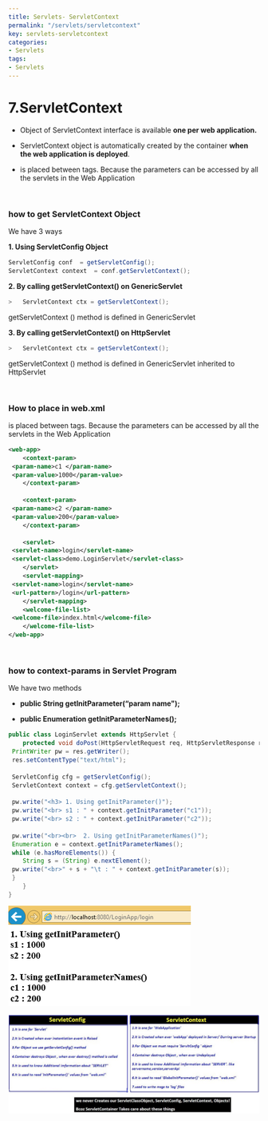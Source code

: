 ```yaml
---
title: Servlets- ServletContext
permalink: "/servlets/servletcontext"
key: servlets-servletcontext
categories:
- Servlets
tags:
- Servlets
---
```


7.ServletContext
================================================

-   Object of ServletContext interface is available **one per web application.**

-   ServletContext object is automatically created by the container **when the
    web application is deployed**.

-   <context-param> is placed between <web-app> tags. Because the parameters
    can be accessed by all the servlets in the Web Application


<br>

### how to get ServletContext Object

We have 3 ways

**1. Using ServletConfig Object**
```java
ServletConfig conf 	= getServletConfig();
ServletContext context 	= conf.getServletContext();
```


**2. By calling getServletContext() on GenericServlet**
```java
>   ServletContext ctx = getServletContext();
```
getServletContext () method is defined in GenericServlet



**3. By calling getServletContext() on HttpServlet**
```java
>   ServletContext ctx = getServletContext();
```
getServletContext () method is defined in GenericServlet inherited to
HttpServlet


<br>


### How to place <context-param> in web.xml

<context-param> is placed between <web-app> tags. Because the parameters can
be accessed by all the servlets in the Web Application
```xml
<web-app>
	<context-param>
 <param-name>c1 </param-name>
 <param-value>1000</param-value>
	</context-param>

	<context-param>
 <param-name>c2 </param-name>
 <param-value>200</param-value>
	</context-param>

	<servlet>
 <servlet-name>login</servlet-name>
 <servlet-class>demo.LoginServlet</servlet-class>
	</servlet>
	<servlet-mapping>
 <servlet-name>login</servlet-name>
 <url-pattern>/login</url-pattern>
	</servlet-mapping>
	<welcome-file-list>
 <welcome-file>index.html</welcome-file>
	</welcome-file-list>
</web-app>
```
 
<br>


### how to context-params in Servlet Program

We have two methods

-   **public String getInitParameter(“param name");**

-   **public Enumeration getInitParameterNames();**

```java
public class LoginServlet extends HttpServlet {
	protected void doPost(HttpServletRequest req, HttpServletResponse res) throws ServletException, IOException {
 PrintWriter pw = res.getWriter();
 res.setContentType("text/html");

 ServletConfig cfg = getServletConfig();
 ServletContext context = cfg.getServletContext();

 pw.write("<h3> 1. Using getInitParameter()");
 pw.write("<br> s1 : " + context.getInitParameter("c1"));
 pw.write("<br> s2 : " + context.getInitParameter("c2"));

 pw.write("<br><br>  2. Using getInitParameterNames()");
 Enumeration e = context.getInitParameterNames();
 while (e.hasMoreElements()) {
 	String s = (String) e.nextElement();
 pw.write("<br>" + s + "\t : " + context.getInitParameter(s));
 }
	}
}
```
![](media/b76e764c6c7ac8d46c08686f6d5cc9d0.png)


![D:\\Books\\SERVLETS\\PICS\\16.ServleConfg - ServleContxt - Copy.JPG](media/aa07efbb42b369d1a641312d0e83d587.jpg)
